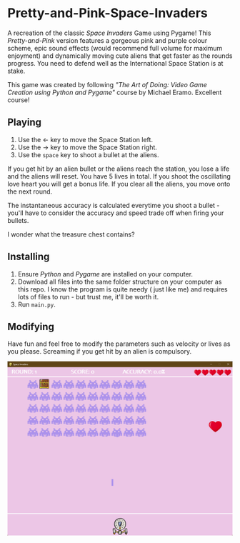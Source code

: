 # Pretty-and-Pink-Space-Invaders

A recreation of the classic *Space Invaders* Game using Pygame! This *Pretty-and-Pink* version features a gorgeous pink
and purple colour scheme, epic sound effects (would recommend full volume for maximum enjoyment) and dynamically moving
cute aliens that get faster as the rounds progress. You need to defend well as the International Space Station is at
stake.

This game was created by following *"The Art of Doing: Video Game Creation using Python and Pygame"* course by Michael
Eramo. Excellent course!

## Playing ##

1. Use the &#8592; key to move the Space Station left.
2. Use the &#8594; key to move the Space Station right.
3. Use the `space` key to shoot a bullet at the aliens.

If you get hit by an alien bullet or the aliens reach the station, you lose a life and the aliens will reset. You have 5
lives in total. If you shoot the oscillating love heart you will get a bonus life. If you clear all the aliens, you move
onto the next round.

The instantaneous accuracy is calculated everytime you shoot a bullet - you'll have to consider the accuracy and speed
trade off when firing your bullets.

I wonder what the treasure chest contains?

## Installing ## 

1. Ensure *Python* and *Pygame* are installed on your computer.
2. Download all files into the same folder structure on your computer as this repo. I know the program is quite needy (
   just like me) and requires lots of files to run - but trust me, it'll be worth it.
3. Run `main.py`.

## Modifying ##

Have fun and feel free to modify the parameters such as velocity or lives as you please. Screaming if you get hit by an
alien is compulsory.

![](screen_shot.png)
